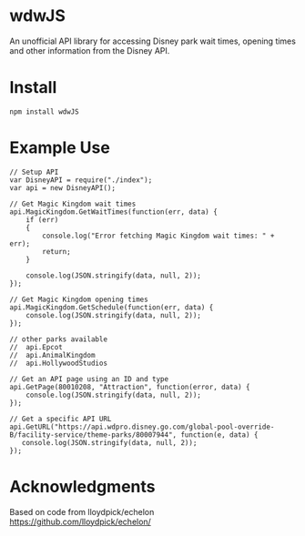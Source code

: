 # wdwJS

An unofficial API library for accessing Disney park wait times, opening times and other information from the Disney API.

# Install

    npm install wdwJS
  
# Example Use

    // Setup API
    var DisneyAPI = require("./index");
    var api = new DisneyAPI();
    
    // Get Magic Kingdom wait times
    api.MagicKingdom.GetWaitTimes(function(err, data) {
        if (err)
        {
            console.log("Error fetching Magic Kingdom wait times: " + err);
            return;
        }
        
        console.log(JSON.stringify(data, null, 2));
    });
    
    // Get Magic Kingdom opening times
    api.MagicKingdom.GetSchedule(function(err, data) {
        console.log(JSON.stringify(data, null, 2));
    });

    // other parks available
    //  api.Epcot
    //  api.AnimalKingdom
    //  api.HollywoodStudios
    
    // Get an API page using an ID and type
    api.GetPage(80010208, "Attraction", function(error, data) {
        console.log(JSON.stringify(data, null, 2));
    });
    
    // Get a specific API URL
    api.GetURL("https://api.wdpro.disney.go.com/global-pool-override-B/facility-service/theme-parks/80007944", function(e, data) {
       console.log(JSON.stringify(data, null, 2));
    });

# Acknowledgments

Based on code from lloydpick/echelon https://github.com/lloydpick/echelon/